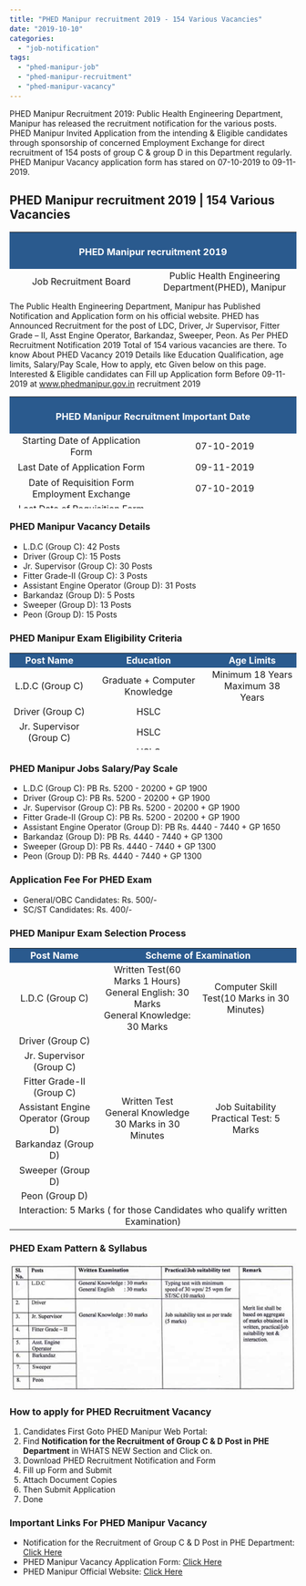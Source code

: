 ```yaml
---
title: "PHED Manipur recruitment 2019 - 154 Various Vacancies"
date: "2019-10-10"
categories: 
  - "job-notification"
tags: 
  - "phed-manipur-job"
  - "phed-manipur-recruitment"
  - "phed-manipur-vacancy"
---
```


PHED Manipur Recruitment 2019: Public Health Engineering Department, Manipur has released the recruitment notification for the various posts. PHED Manipur Invited Application from the intending & Eligible candidates through sponsorship of concerned Employment Exchange for direct recruitment of 154 posts of group C & group D in this Department regularly. PHED Manipur Vacancy application form has stared on 07-10-2019 to 09-11-2019.

## PHED Manipur recruitment 2019 | 154 Various Vacancies

<table style="border-collapse: collapse; width: 100%; height: 108px;"><tbody><tr style="height: 28px;"><td style="width: 50%; height: 28px; background-color: #2a5a8e;" colspan="2"><h3 style="text-align: center;"><span style="color: #ffffff;">PHED Manipur recruitment 2019</span></h3></td></tr><tr style="height: 16px;"><td style="width: 50%; height: 10px; text-align: center;"><span style="font-size: 12pt;">Job Recruitment Board</span></td><td style="width: 50%; height: 10px; text-align: center;"><span style="font-size: 12pt;">Public Health Engineering Department(PHED), Manipur</span></td></tr><tr style="height: 10px;"><td style="width: 50%; height: 10px; text-align: center;"><span style="font-size: 12pt;">Post</span></td><td style="width: 50%; height: 10px; text-align: center;"><span style="font-size: 12pt;">Various Posts</span></td></tr><tr style="height: 10px;"><td style="width: 50%; height: 10px; text-align: center;"><span style="font-size: 12pt;">Vacancies</span></td><td style="width: 50%; height: 10px; text-align: center;"><span style="font-size: 12pt;">154 Posts</span></td></tr><tr style="height: 34px;"><td style="width: 50%; height: 10px; text-align: center;"><span style="font-size: 12pt;">Job Location</span></td><td style="width: 50%; height: 10px; text-align: center;"><span style="font-size: 12pt;">Manipur</span></td></tr><tr style="height: 10px;"><td style="width: 50%; height: 10px; text-align: center;"><span style="font-size: 12pt;">Application Mode</span></td><td style="width: 50%; height: 10px; text-align: center;"><span style="font-size: 12pt;">Offline</span></td></tr></tbody></table>

The Public Health Engineering Department, Manipur has Published Notification and Application form on his official website. PHED has Announced Recruitment for the post of LDC, Driver, Jr Supervisor, Fitter Grade – II, Asst Engine Operator, Barkandaz, Sweeper, Peon. As Per PHED Recruitment Notification 2019 Total of 154 various vacancies are there. To know About PHED Vacancy 2019 Details like Education Qualification, age limits, Salary/Pay Scale, How to apply, etc Given below on this page. Interested & Eligible candidates can Fill up Application form Before 09-11-2019 at www.phedmanipur.gov.in recruitment 2019

<table style="border-collapse: collapse; width: 100%; height: 196px;"><tbody><tr style="height: 28px;"><td style="width: 50%; background-color: #2a5a8e; text-align: center; height: 28px;" colspan="2"><h3 style="text-align: center;"><span style="color: #ffffff;">PHED Manipur Recruitment </span><span style="color: #ffffff;">Important Date</span></h3></td></tr><tr style="height: 24px;"><td style="width: 50%; text-align: center; height: 24px;"><span style="font-size: 12pt;">Starting Date of Application Form</span></td><td style="width: 50%; text-align: center; height: 24px;"><span style="font-size: 12pt;">07-10-2019</span></td></tr><tr style="height: 24px;"><td style="width: 50%; text-align: center; height: 24px;"><span style="font-size: 12pt;">Last Date of Application Form</span></td><td style="width: 50%; text-align: center; height: 24px;"><span style="font-size: 12pt;">09-11-2019</span></td></tr><tr style="height: 24px;"><td style="width: 50%; text-align: center; height: 24px;"><span style="font-size: 12pt;">Date of Requisition Form Employment Exchange</span></td><td style="width: 50%; text-align: center; height: 24px;"><span style="font-size: 12pt;">07-10-2019</span></td></tr><tr style="height: 24px;"><td style="width: 50%; text-align: center; height: 24px;"><span style="font-size: 12pt;">Last Date of Requisition Form Employment Exchange</span></td><td style="width: 50%; text-align: center; height: 24px;"><span style="font-size: 12pt;">08-11-2019</span></td></tr><tr style="height: 24px;"><td style="width: 50%; text-align: center; height: 24px;"><span style="font-size: 12pt;">Date of Written Test</span></td><td style="width: 50%; text-align: center; height: 24px;"><span style="font-size: 12pt;">24-11-2019</span></td></tr><tr style="height: 24px;"><td style="width: 50%; text-align: center; height: 24px;"><span style="font-size: 12pt;">Computer Skill Test/Job Suitability Test</span></td><td style="width: 50%; text-align: center; height: 24px;"><span style="font-size: 12pt;">To be Notified Later</span></td></tr><tr style="height: 24px;"><td style="width: 50%; text-align: center; height: 24px;"><span style="font-size: 12pt;">Date of Interaction</span></td><td style="width: 50%; text-align: center; height: 24px;"><span style="font-size: 12pt;">To be Notified Later</span></td></tr></tbody></table>

### PHED Manipur Vacancy Details

- L.D.C (Group C): 42 Posts
- Driver (Group C): 15 Posts
- Jr. Supervisor (Group C): 30 Posts
- Fitter Grade-II (Group C): 3 Posts
- Assistant Engine Operator (Group D): 31 Posts
- Barkandaz (Group D): 5 Posts
- Sweeper (Group D): 13 Posts
- Peon (Group D): 15 Posts

### PHED Manipur Exam Eligibility Criteria

<table style="border-collapse: collapse; width: 100%; height: 170px;"><tbody><tr style="height: 20px;"><td style="width: 27.7166%; height: 20px; text-align: center; background-color: #2a5a8e;"><span style="color: #ffffff;"><strong><span style="font-size: 12pt;">Post Name</span></strong></span></td><td style="width: 41.483%; height: 20px; text-align: center; background-color: #2a5a8e;"><span style="color: #ffffff;"><strong><span style="font-size: 12pt;">Education</span></strong></span></td><td style="width: 30.8003%; height: 20px; text-align: center; background-color: #2a5a8e;"><span style="color: #ffffff;"><strong><span style="font-size: 12pt;">Age Limits</span></strong></span></td></tr><tr style="height: 12px;"><td style="width: 27.7166%; height: 10px; text-align: center;"><span style="font-size: 12pt;">L.D.C (Group C)</span></td><td style="width: 41.483%; height: 10px; text-align: center;"><span style="font-size: 12pt;">Graduate + Computer Knowledge</span></td><td style="width: 30.8003%; height: 10px; text-align: center;"><span style="font-size: 12pt;">Minimum 18 Years</span><div></div><span style="font-size: 12pt;">Maximum 38 Years</span></td></tr><tr style="height: 20px;"><td style="width: 27.7166%; height: 20px; text-align: center;"><span style="font-size: 12pt;">Driver (Group C)</span></td><td style="width: 41.483%; height: 20px; text-align: center;"><span style="font-size: 12pt;">HSLC</span></td><td style="width: 30.8003%; height: 140px; text-align: center;" rowspan="7"><span style="font-size: 12pt;">Minimum 21 Years</span><div></div><span style="font-size: 12pt;">Maximum 38 Years</span></td></tr><tr style="height: 20px;"><td style="width: 27.7166%; height: 20px; text-align: center;"><span style="font-size: 12pt;">Jr. Supervisor (Group C)</span></td><td style="width: 41.483%; height: 20px; text-align: center;"><span style="font-size: 12pt;">HSLC</span></td></tr><tr style="height: 20px;"><td style="width: 27.7166%; height: 20px; text-align: center;"><span style="font-size: 12pt;">Fitter Grade-II (Group C)</span></td><td style="width: 41.483%; height: 20px; text-align: center;"><span style="font-size: 12pt;">HSLC</span><div></div><span style="font-size: 12pt;">Passed Concerned trade certificate course from ITI or Recognized Institute.</span></td></tr><tr style="height: 20px;"><td style="width: 27.7166%; height: 20px; text-align: center;"><span style="font-size: 12pt;">Assistant Engine Operator (Group D)</span></td><td style="width: 41.483%; height: 20px; text-align: center;"><span style="font-size: 12pt;">HSLC</span></td></tr><tr style="height: 20px;"><td style="width: 27.7166%; height: 20px; text-align: center;"><span style="font-size: 12pt;">Barkandaz (Group D)</span></td><td style="width: 41.483%; height: 20px; text-align: center;"><span style="font-size: 12pt;">HSLC</span></td></tr><tr style="height: 20px;"><td style="width: 27.7166%; height: 20px; text-align: center;"><span style="font-size: 12pt;">Sweeper (Group D)</span></td><td style="width: 41.483%; height: 20px; text-align: center;"><span style="font-size: 12pt;">HSLC</span></td></tr><tr style="height: 20px;"><td style="width: 27.7166%; height: 20px; text-align: center;"><span style="font-size: 12pt;">Peon (Group D)</span></td><td style="width: 41.483%; height: 20px; text-align: center;"><span style="font-size: 12pt;">HSLC</span></td></tr></tbody></table>

### PHED Manipur Jobs Salary/Pay Scale

- L.D.C (Group C): PB Rs. 5200 - 20200 + GP 1900
- Driver (Group C): PB Rs. 5200 - 20200 + GP 1900
- Jr. Supervisor (Group C): PB Rs. 5200 - 20200 + GP 1900
- Fitter Grade-II (Group C): PB Rs. 5200 - 20200 + GP 1900
- Assistant Engine Operator (Group D): PB Rs. 4440 - 7440 + GP 1650
- Barkandaz (Group D): PB Rs. 4440 - 7440 + GP 1300
- Sweeper (Group D): PB Rs. 4440 - 7440 + GP 1300
- Peon (Group D): PB Rs. 4440 - 7440 + GP 1300

### Application Fee For PHED Exam

- General/OBC Candidates: Rs. 500/-
- SC/ST Candidates: Rs. 400/-

### PHED Manipur Exam Selection Process

<table style="border-collapse: collapse; width: 100%;"><tbody><tr style="height: 20px;"><td style="width: 29.5888%; height: 20px; text-align: center; background-color: #2a5a8e;"><span style="color: #ffffff;"><strong><span style="font-size: 12pt;">Post Name</span></strong></span></td><td style="width: 64.7944%; text-align: center; background-color: #2a5a8e;" colspan="2"><span style="color: #ffffff;"><strong><span style="font-size: 12pt;">Scheme of Examination</span></strong></span></td></tr><tr style="height: 12px;"><td style="width: 29.5888%; height: 12px; text-align: center;"><span style="font-size: 12pt;">L.D.C (Group C)</span></td><td style="width: 31.4611%; text-align: center;"><span style="font-size: 12pt;">Written Test(60 Marks 1 Hours)</span><div></div><span style="font-size: 12pt;">General English: 30 Marks</span><div></div><span style="font-size: 12pt;">General Knowledge: 30 Marks</span></td><td style="width: 33.3333%; text-align: center;"><span style="font-size: 12pt;">Computer Skill Test(10 Marks in 30 Minutes)</span></td></tr><tr style="height: 20px;"><td style="width: 29.5888%; height: 20px; text-align: center;"><span style="font-size: 12pt;">Driver (Group C)</span></td><td style="width: 31.4611%; text-align: center;" rowspan="7"><span style="font-size: 12pt;">Written Test</span><div></div><span style="font-size: 12pt;">General Knowledge 30 Marks in 30 Minutes</span></td><td style="width: 33.3333%; text-align: center;" rowspan="7"><span style="font-size: 12pt;">Job Suitability Practical Test: 5 Marks</span></td></tr><tr style="height: 20px;"><td style="width: 29.5888%; height: 20px; text-align: center;"><span style="font-size: 12pt;">Jr. Supervisor (Group C)</span></td></tr><tr style="height: 20px;"><td style="width: 29.5888%; height: 20px; text-align: center;"><span style="font-size: 12pt;">Fitter Grade-II (Group C)</span></td></tr><tr style="height: 20px;"><td style="width: 29.5888%; height: 20px; text-align: center;"><span style="font-size: 12pt;">Assistant Engine Operator (Group D)</span></td></tr><tr style="height: 20px;"><td style="width: 29.5888%; height: 20px; text-align: center;"><span style="font-size: 12pt;">Barkandaz (Group D)</span></td></tr><tr style="height: 20px;"><td style="width: 29.5888%; height: 20px; text-align: center;"><span style="font-size: 12pt;">Sweeper (Group D)</span></td></tr><tr style="height: 20px;"><td style="width: 29.5888%; height: 20px; text-align: center;"><span style="font-size: 12pt;">Peon (Group D)</span></td></tr><tr><td style="width: 94.3832%; text-align: center;" colspan="3"><span style="font-size: 12pt;">Interaction: 5 Marks ( for those Candidates who qualify written Examination)</span></td></tr></tbody></table>

### PHED Exam Pattern & Syllabus

![PHED Exam Pattern & Syllabus](images/PHED-Exam-Pattern-Syllabus.jpg)

### How to apply for PHED Recruitment Vacancy

1. Candidates First Goto PHED Manipur Web Portal: 
2. Find **Notification for the Recruitment of Group C & D Post in PHE Department** in WHATS NEW Section and Click on.
3. Download PHED Recruitment Notification and Form
4. Fill up Form and Submit
5. Attach Document Copies
6. Then Submit Application
7. Done

### Important Links For PHED Manipur Vacancy

- Notification for the Recruitment of Group C & D Post in PHE Department: [Click Here](https://freegovtjobalert.in/wp-content/uploads/2019/10/Notification-PHED-Manipur-LDC-Driver-Other-Posts.pdf)
- PHED Manipur Vacancy Application Form: [Click Here](https://freegovtjobalert.in/wp-content/uploads/2019/10/Notification-PHED-Manipur-LDC-Driver-Other-Posts.pdf)
- PHED Manipur Official Website: [Click Here](https://www.phedmanipur.gov.in/)
